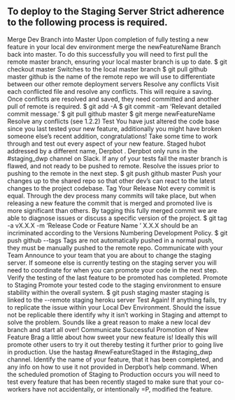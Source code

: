 ## To deploy to the Staging Server Strict adherence to the following process is required.

Merge Dev Branch into Master
Upon completion of fully testing a new feature in your local dev environment merge the newFeatureName Branch back into master. To do this successfully you will need to first pull the remote master branch, ensuring your local master branch is up to date.
$ git checkout master
Switches to the local master branch
$ git pull github master
github is the name of the remote repo we will use to differentiate between our other remote deployment servers
Resolve any conflicts
Visit each conflicted file and resolve any conflicts. This will require a saving.
Once conflicts are resolved and saved, they need committed and another pull of remote is required.
$ git add -A
$ git commit -am ‘Relevant detailed commit message.’
$ git pull github master
$ git merge newFeatureName
Resolve any conflicts (see 1.2.2)
Test 
You have just altered the code base since you last tested your new feature, additionally you might have broken someone else’s recent addition, congratulations! Take some time to work through and test out every aspect of your new feature.
Staged hubot addressed by a different name, Derpbot .
Derpbot only runs in the #staging_dwp channel on Slack.
If any of your tests fail the master branch is flawed, and not ready to be pushed to remote. Resolve the issues prior to pushing to the remote in the next step.
$ git push github master
Push your changes up to the shared repo so that other dev’s can react to the latest changes to the project codebase.
Tag Your Release
Not every commit is equal. Through the dev process many commits will take place, but when releasing a new feature the commit that is merged and promoted live is more significant than others. By tagging this fully merged commit we are able to diagnose issues or discuss a specific version of the project.
$ git tag -a vX.X.X -m ‘Release Code or Feature Name ’
X.X.X should be an incriminated according to the Versions Numbering Development Policy.
$ git push github --tags
Tags are not automatically pushed in a normal push, they must be manually pushed to the remote repo.
Communicate with your Team
Announce to your team that you are about to change the staging server. If someone else is currently testing on the staging server you will need to coordinate for when you can promote your code in the next step.
Verify the testing of the last feature to be promoted has completed.
Promote to Staging
Promote your tested code to the staging environment to ensure stability within the overall system.
$ git push staging master
staging is linked to the --remote staging heroku server
Test Again!
If anything fails, try to replicate the issue within your Local Dev Environment. Should the issue not be replicable there identify why it isn’t working in Staging and attempt to solve the problem. Sounds like a great reason to make a new local dev branch and start all over!
Communicate Successful Promotion of New Feature
Brag a little about how sweet your new feature is! Ideally this will promote other users to try it out thereby testing it further prior to going live in production.
Use the hastag #newFeatureStaged in the #staging_dwp channel. Identify the name of your feature, that it has been completed, and any info on how to use it not provided in Derpbot’s help command.
When the scheduled promotion of Staging to Production occurs you will need to test every feature that has been recently staged to make sure that your co-workers have not accidentally, or intentionally =P, modified the feature.